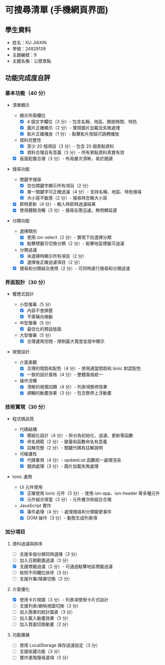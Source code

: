 # 可搜尋清單 (手機網頁界面)

## 學生資料

- 姓名：XU JIAXIN
- 學號：24829139
- 主題編號：9
- 主題名稱：公眾景點

## 功能完成度自評

### 基本功能（40 分）

- 清單顯示

  - 顯示所需欄位
    - [x] 4 個文字欄位（3 分）- 包含名稱、地區、開放時間、特色
    - [x] 圖片正確顯示（2 分）- 實現圖片加載及失敗處理
    - [x] 影片正確播放（1 分）- 點擊影片按鈕可跳轉播放
  - 資料完整性
    - [x] 至少 20 個項目（3 分）- 包含 20 個景點資料
    - [x] 資料合理且有意義（3 分）- 所有景點資料真實有效
  - [x] 版面配置合理（3 分）- 布局層次清晰，易於閱讀

- 搜尋功能

  - 關鍵字搜尋
    - [x] 空白關鍵字顯示所有項目（2 分）
    - [x] 單一關鍵字可正確過濾（4 分）- 支持名稱、地區、特色搜尋
    - [x] 大小寫不敏感（2 分）- 搜尋時忽略大小寫
  - [x] 即時更新（4 分）- 輸入時即時過濾結果
  - [x] 使用體驗流暢（3 分）- 搜尋反應迅速，無明顯延遲

- 分類功能
  - 選擇類別
    - [x] 使用 ion-select（2 分）- 實現下拉選擇分類
    - [x] 點擊標籤可切換分類（2 分）- 點擊地區標籤可過濾
  - 分類過濾
    - [x] 未選擇時顯示所有項目（2 分）
    - [x] 選擇後正確過濾項目（2 分）
  - [x] 搜尋和分類組合使用（2 分）- 可同時進行搜尋和分類過濾

### 界面設計（30 分）

- 響應式設計

  - 小型螢幕（5 分）
    - [x] 內容不會擠壓
    - [x] 不需橫向捲動
  - 中型螢幕（5 分）
    - [x] 最佳化的預設版面
  - 大型螢幕（5 分）
    - [x] 合理運用空間 - 限制最大寬度並居中顯示

- 視覺設計
  - 介面美觀
    - [x] 合理的間距和配色（4 分）- 使用適當間距和 Ionic 默認配色
    - [x] 一致的設計風格（4 分）- 整體風格統一
  - 操作流暢
    - [x] 清晰的視覺回饋（4 分）- 列表項懸停效果
    - [x] 順暢的動畫效果（3 分）- 包含懸停上浮動畫

### 技術實現（30 分）

- 程式碼品質

  - 代碼結構
    - [x] 模組化設計（4 分）- 拆分為初始化、過濾、更新等函數
    - [x] 命名規範（2 分）- 變量和函數命名有意義
    - [x] 註解完整（2 分）- 關鍵代碼有註解說明
  - 可維護性
    - [x] 代碼重用（4 分）- updateList 函數統一處理渲染
    - [x] 錯誤處理（3 分）- 圖片加載失敗處理

- Ionic 運用
  - UI 元件使用
    - [x] 正確使用 Ionic 元件（5 分）- 使用 ion-app、ion-header 等多種元件
    - [x] 元件組合得當（3 分）- 元件層次和組合合理
  - JavaScript 實作
    - [x] 事件處理（4 分）- 處理搜尋和分類變更事件
    - [x] DOM 操作（3 分）- 動態生成列表項

### 加分項目

1. 資料過濾與排序

   - [ ] 支援多個分類同時選擇（3 分）
   - [ ] 加入日期範圍過濾（3 分）
   - [x] 支援標籤過濾（2 分）- 可通過點擊地區標籤過濾
   - [ ] 依照不同欄位排序（3 分）
   - [ ] 支援升冪/降冪切換（2 分）

2. 介面優化

   - [x] 使用卡片視圖（3 分）- 列表項使用卡片式設計
   - [ ] 支援列表/網格視圖切換（3 分）
   - [ ] 加入簡單的統計圖表（3 分）
   - [ ] 加入載入動畫效果（3 分）
   - [ ] 加入頁面切換動畫（2 分）

3. 功能擴展

   - [ ] 使用 LocalStorage 保存過濾設定（3 分）
   - [ ] 支援收藏功能（3 分）
   - [ ] 實作進階搜尋選項（3 分）
